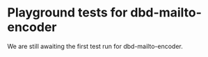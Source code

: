 # Playground tests for dbd-mailto-encoder
We are still awaiting the first test run for dbd-mailto-encoder.
